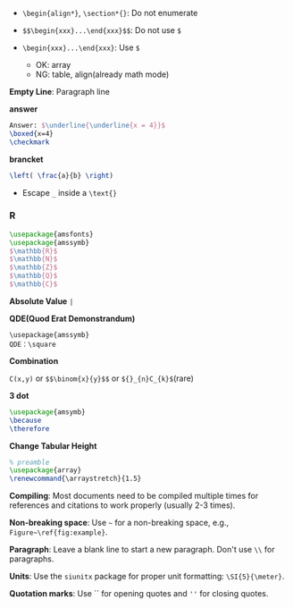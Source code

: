 
* `\begin{align*}`, `\section*{}`: Do not enumerate


* `$$\begin{xxx}...\end{xxx}$$`: Do not use `$` 
* `\begin{xxx}...\end{xxx}`: Use `$`
    * OK: array
    * NG: table, align(already math mode)

**Empty Line**: Paragraph line

**answer**
```latex
Answer: $\underline{\underline{x = 4}}$
\boxed{x=4}
\checkmark
```

**brancket**
```latex
\left( \frac{a}{b} \right)
```

* Escape `_` inside a `\text{}`

### R
```latex
\usepackage{amsfonts}
\usepackage{amssymb}
$\mathbb{R}$ 
$\mathbb{N}$
$\mathbb{Z}$
$\mathbb{Q}$
$\mathbb{C}$
```

**Absolute Value**
`|`


**QDE(Quod Erat Demonstrandum)**
```
\usepackage{amssymb}
QDE：\square
```

**Combination**

`C(x,y)` or `$$\binom{x}{y}$$` or `${}_{n}C_{k}$`(rare)


**3 dot**
```latex
\usepackage{amsymb}
\because
\therefore
```

**Change Tabular Height**
```latex
% preamble
\usepackage{array}
\renewcommand{\arraystretch}{1.5}
```

**Compiling**: Most documents need to be compiled multiple times for references and citations to work properly (usually 2-3 times).

**Non-breaking space**: Use `~` for a non-breaking space, e.g., `Figure~\ref{fig:example}`.

**Paragraph**: Leave a blank line to start a new paragraph. Don't use `\\` for paragraphs.

**Units**: Use the `siunitx` package for proper unit formatting: `\SI{5}{\meter}`.

**Quotation marks**: Use `` for opening quotes and `''` for closing quotes.
